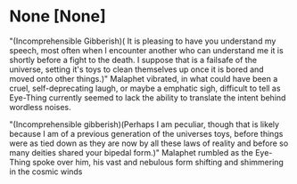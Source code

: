 # None [None]
"(Incomprehensible Gibberish)( It is pleasing to have you understand my speech, most often when I encounter another who can understand me it is shortly before a fight to the death. I suppose that is a failsafe of the universe, setting it's toys to clean themselves up once it is bored and moved onto other things.)" Malaphet vibrated, in what could have been a cruel, self-deprecating laugh, or maybe a emphatic sigh, difficult to tell as Eye-Thing currently seemed to lack the ability to translate the intent behind wordless noises.

"(Incomprehensible gibberish)(Perhaps I am peculiar, though that is likely because I am of a previous generation of the universes toys, before things were as tied down as they are now by all these laws of reality and before so many deities shared your bipedal form.)" Malaphet rumbled as the Eye-Thing spoke over him, his vast and nebulous form shifting and shimmering in the cosmic winds

